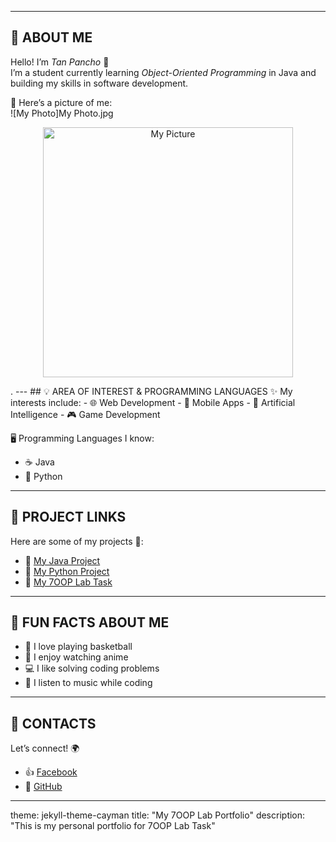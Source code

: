 
---

## 👤 ABOUT ME
Hello! I’m *Tan Pancho* 👋  
I’m a student currently learning *Object-Oriented Programming* in Java and building my skills in software development.  

📸 Here’s a picture of me:  
![My Photo]My Photo.jpg

<p align="center">
  <img src="  " alt="My Picture" width="400" hieght="400"/>
</p>.
---
## 💡 AREA OF INTEREST & PROGRAMMING LANGUAGES
✨ My interests include:  
- 🌐 Web Development  
- 📱 Mobile Apps  
- 🤖 Artificial Intelligence  
- 🎮 Game Development  

🖥️ Programming Languages I know:  
- ☕ Java  
- 🐍 Python  
  
    

---

## 📂 PROJECT LINKS
Here are some of my projects 🚀:  
- 🔗 [My Java Project](https://github.com/yourusername/java-project)  
- 🔗 [My Python Project](https://github.com/yourusername/python-project)  
- 🔗 [My 7OOP Lab Task](https://github.com/yourusername/7OOP-Lab-Portfolio)  

---

## 🎉 FUN FACTS ABOUT ME
- 🏀 I love playing basketball  
- 🎌 I enjoy watching anime  
- 💻 I like solving coding problems  
- 🎵 I listen to music while coding  

---

## 📱 CONTACTS
Let’s connect! 🌍  
- 👍 [Facebook](https://facebook.com/yourusername)  
- 🐙 [GitHub](https://github.com/yourusername)  

---

theme: jekyll-theme-cayman
title: "My 7OOP Lab Portfolio"
description: "This is my personal portfolio for 7OOP Lab Task"
